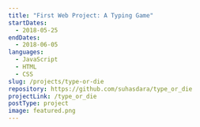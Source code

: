 ```yaml
---
title: "First Web Project: A Typing Game"
startDates:
  - 2018-05-25
endDates:
  - 2018-06-05
languages:
  - JavaScript
  - HTML
  - CSS
slug: /projects/type-or-die
repository: https://github.com/suhasdara/type_or_die
projectLink: /type_or_die
postType: project
image: featured.png
---
```

